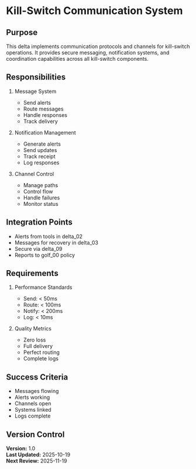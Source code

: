 # Kill-Switch Communication System

## Purpose

This delta implements communication protocols and channels for kill-switch operations. It provides secure messaging, notification systems, and coordination capabilities across all kill-switch components.

## Responsibilities

1. Message System
   - Send alerts
   - Route messages
   - Handle responses
   - Track delivery

2. Notification Management
   - Generate alerts
   - Send updates
   - Track receipt
   - Log responses

3. Channel Control
   - Manage paths
   - Control flow
   - Handle failures
   - Monitor status

## Integration Points

- Alerts from tools in delta_02
- Messages for recovery in delta_03
- Secure via delta_09
- Reports to golf_00 policy

## Requirements

1. Performance Standards
   - Send: < 50ms
   - Route: < 100ms
   - Notify: < 200ms
   - Log: < 10ms

2. Quality Metrics
   - Zero loss
   - Full delivery
   - Perfect routing
   - Complete logs

## Success Criteria

- Messages flowing
- Alerts working
- Channels open
- Systems linked
- Logs complete

## Version Control

**Version:** 1.0  
**Last Updated:** 2025-10-19  
**Next Review:** 2025-11-19